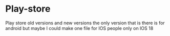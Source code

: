 # Play-store
Play store old versions and new versions 
the only version that is there is for android but maybe I could make one file for IOS people only on IOS 18 
